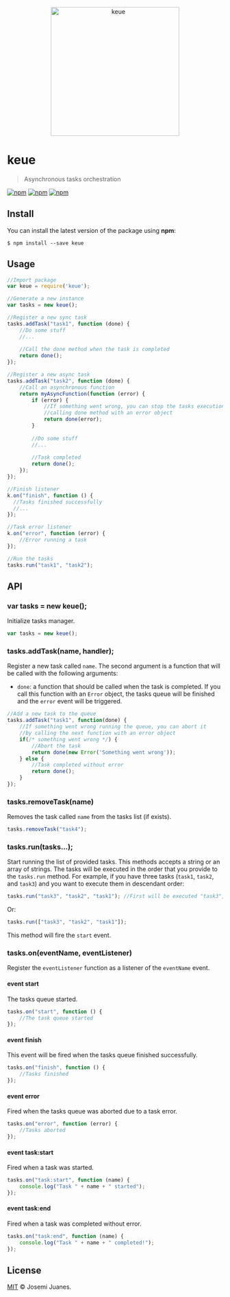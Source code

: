 <div align="center">
	<img width="300" src="https://cdn.rawgit.com/jmjuanes/keue/c7658084cd53c010be2a54b8c8e78a88eb7b330e/media/logo.svg" alt="keue">
	<br>
</div>

# keue

> Asynchronous tasks orchestration

[![npm](https://img.shields.io/npm/v/keue.svg?style=flat-square)](https://www.npmjs.com/package/keue)
[![npm](https://img.shields.io/npm/dt/keue.svg?style=flat-square)](https://www.npmjs.com/package/keue)
[![npm](https://img.shields.io/npm/l/keue.svg?style=flat-square)](https://github.com/jmjuanes/keue)

## Install

You can install the latest version of the package using **npm**:

```
$ npm install --save keue
```

## Usage

```javascript
//Import package
var keue = require('keue');

//Generate a new instance
var tasks = new keue();

//Register a new sync task 
tasks.addTask("task1", function (done) {
    //Do some stuff
    //...
    
    //Call the done method when the task is completed
    return done();
});

//Register a new async task
tasks.addTask("task2", function (done) {
    //Call an asynchronous function
    return myAsyncFunction(function (error) {
        if (error) {
            //If something went wrong, you can stop the tasks execution
            //calling done method with an error object
            return done(error);
        }
        
        //Do some stuff
        //...
        
        //Task completed
        return done();
    });
});

//Finish listener
k.on("finish", function () {
  //Tasks finished successfully
  //...
});

//Task error listener 
k.on("error", function (error) {
    //Error running a task
});

//Run the tasks 
tasks.run("task1", "task2");
```

## API

### var tasks = new keue();

Initialize tasks manager.

```javascript
var tasks = new keue();
```

### tasks.addTask(name, handler);

Register a new task called `name`. The second argument is a function that will be called with the following arguments:

- `done`: a function that should be called when the task is completed. If you call this function with an `Error` object, the tasks queue will be finished and the `error` event will be triggered.

````javascript
//Add a new task to the queue
tasks.addTask("task1", function(done) {
    //If something went wrong running the queue, you can abort it 
    //by calling the next function with an error object 
    if(/* something went wrong */) {
        //Abort the task 
        return done(new Error('Something went wrong'));
    } else {
        //Task completed without error
        return done();
    }
});
````

### tasks.removeTask(name)

Removes the task called `name` from the tasks list (if exists).

```javascript
tasks.removeTask("task4");
```

### tasks.run(tasks...);

Start running the list of provided tasks. This methods accepts a string or an array of strings. The tasks will be executed in the order that you provide to the `tasks.run` method. For example, if you have three tasks (`task1`, `task2`, and `task3`) and you want to execute them in descendant order:

```javascript
tasks.run("task3", "task2", "task1"); //First will be executed "task3", then "task2" and last "task1".
```

Or: 

```javascript
tasks.run(["task3", "task2", "task1"]);
```

This method will fire the `start` event. 


### tasks.on(eventName, eventListener)

Register the `eventListener` function as a listener of the `eventName` event. 

#### event start

The tasks queue started.

```javascript
tasks.on("start", function () {
    //The task queue started
});
```

#### event finish

This event will be fired when the tasks queue finished successfully.

```javascript
tasks.on("finish", function () {
    //Tasks finished
});
```

#### event error

Fired when the tasks queue was aborted due to a task error.

```javascript
tasks.on("error", function (error) {
    //Tasks aborted
});
```

#### event task:start

Fired when a task was started.

```javascript
tasks.on("task:start", function (name) {
    console.log("Task " + name + " started");
});
```

#### event task:end 

Fired when a task was completed without error. 

```javascript
tasks.on("task:end", function (name) {
    console.log("Task " + name + " completed!");
});
```


## License

[MIT](./LICENSE) &copy; Josemi Juanes.
